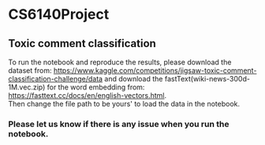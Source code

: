 # CS6140Project
## Toxic comment classification
  
To run the notebook and reproduce the results, please download the dataset from: https://www.kaggle.com/competitions/jigsaw-toxic-comment-classification-challenge/data and download the fastText(wiki-news-300d-1M.vec.zip) for the word embedding from: https://fasttext.cc/docs/en/english-vectors.html.   
Then change the file path to be yours' to load the data in the notebook.
  
### Please let us know if there is any issue when you run the notebook.
